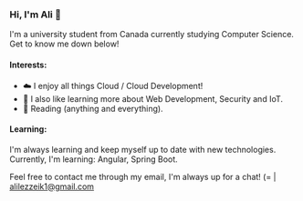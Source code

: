 ### Hi, I'm Ali :slightly_smiling_face:

I'm a university student from Canada currently studying Computer Science. Get to know me down below!

#### Interests:

- :cloud: I enjoy all things Cloud / Cloud Development!
- :closed_lock_with_key: I also like learning more about Web Development, Security and IoT.
- :scroll: Reading (anything and everything).

#### Learning:

I'm always learning and keep myself up to date with new technologies. Currently, I'm learning: Angular, Spring Boot.

Feel free to contact me through my email, I'm always up for a chat! (=    | alilezzeik1@gmail.com
